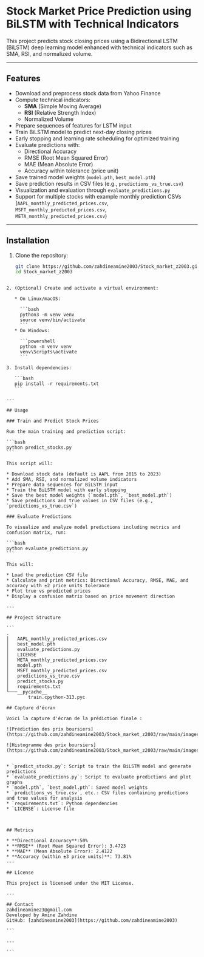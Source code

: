 
# Stock Market Price Prediction using BiLSTM with Technical Indicators

This project predicts stock closing prices using a Bidirectional LSTM (BiLSTM) deep learning model enhanced with technical indicators such as SMA, RSI, and normalized volume.

---

## Features

- Download and preprocess stock data from Yahoo Finance
- Compute technical indicators:  
  - **SMA** (Simple Moving Average)  
  - **RSI** (Relative Strength Index)  
  - Normalized Volume  
- Prepare sequences of features for LSTM input
- Train BiLSTM model to predict next-day closing prices
- Early stopping and learning rate scheduling for optimized training
- Evaluate predictions with:  
  - Directional Accuracy  
  - RMSE (Root Mean Squared Error)  
  - MAE (Mean Absolute Error)  
  - Accuracy within tolerance (price unit)
- Save trained model weights (`model.pth`, `best_model.pth`)
- Save prediction results in CSV files (e.g., `predictions_vs_true.csv`)
- Visualization and evaluation through `evaluate_predictions.py`  
- Support for multiple stocks with example monthly prediction CSVs (`AAPL_monthly_predicted_prices.csv`, `MSFT_monthly_predicted_prices.csv`, `META_monthly_predicted_prices.csv`)

---

## Installation

1. Clone the repository:

   ```bash
   git clone https://github.com/zahdineamine2003/Stock_market_z2003.git
   cd Stock_market_z2003
````

2. (Optional) Create and activate a virtual environment:

   * On Linux/macOS:

     ```bash
     python3 -m venv venv
     source venv/bin/activate
     ```
   * On Windows:

     ```powershell
     python -m venv venv
     venv\Scripts\activate
     ```

3. Install dependencies:

   ```bash
   pip install -r requirements.txt
   ```

---

## Usage

### Train and Predict Stock Prices

Run the main training and prediction script:

```bash
python predict_stocks.py
```

This script will:

* Download stock data (default is AAPL from 2015 to 2023)
* Add SMA, RSI, and normalized volume indicators
* Prepare data sequences for BiLSTM input
* Train the BiLSTM model with early stopping
* Save the best model weights (`model.pth`, `best_model.pth`)
* Save predictions and true values in CSV files (e.g., `predictions_vs_true.csv`)

### Evaluate Predictions

To visualize and analyze model predictions including metrics and confusion matrix, run:

```bash
python evaluate_predictions.py
```

This will:

* Load the prediction CSV file
* Calculate and print metrics: Directional Accuracy, RMSE, MAE, and accuracy with ±2 price units tolerance
* Plot true vs predicted prices
* Display a confusion matrix based on price movement direction

---

## Project Structure

```
.
│   AAPL_monthly_predicted_prices.csv
│   best_model.pth
│   evaluate_predictions.py
│   LICENSE
│   META_monthly_predicted_prices.csv
│   model.pth
│   MSFT_monthly_predicted_prices.csv
│   predictions_vs_true.csv
│   predict_stocks.py
│   requirements.txt
└───__pycache__
        train.cpython-313.pyc

## Capture d'écran

Voici la capture d'écran de la prédiction finale :

![Prédiction des prix boursiers](https://github.com/zahdineamine2003/Stock_market_z2003/raw/main/images/stockgraph.png)

![Histogramme des prix boursiers](https://github.com/zahdineamine2003/Stock_market_z2003/raw/main/images/stockhistogram.png)


* `predict_stocks.py`: Script to train the BiLSTM model and generate predictions
* `evaluate_predictions.py`: Script to evaluate predictions and plot graphs
* `model.pth`, `best_model.pth`: Saved model weights
* `predictions_vs_true.csv`, etc.: CSV files containing predictions and true values for analysis
* `requirements.txt`: Python dependencies
* `LICENSE`: License file



## Metrics

* **Directional Accuracy**:50%
* **RMSE** (Root Mean Squared Error): 3.4723
* **MAE** (Mean Absolute Error): 2.4122
* **Accuracy (within ±3 price units)**: 73.81%
---

## License

This project is licensed under the MIT License.

---

## Contact
zahdineamine23@gmail.com
Developed by Amine Zahdine
GitHub: [zahdineamine2003](https://github.com/zahdineamine2003)

```

---

```
